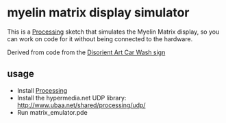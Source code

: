 myelin matrix display simulator
===============================

This is a [Processing](https://processing.org) sketch that simulates the Myelin Matrix display, so you can work on code for it without being connected to the hardware.

Derived from code from the [Disorient Art Car Wash sign](http://wiki.disorient.info/index.php?title=ACW_Sign)

usage
-----

- Install [Processing](https://processing.org)
- Install the hypermedia.net UDP library: http://www.ubaa.net/shared/processing/udp/
- Run matrix_emulator.pde

